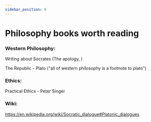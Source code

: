 ```yaml
---
sidebar_position: 6
---
```


# Philosophy books worth reading

### Western Philosophy:

Writing about Socrates (The apology, )

The Republic - Plato ("all of western philosophy is a footnote to plato")


### Ethics:

Practical Ethics - Peter Singer



### Wiki:

https://en.wikipedia.org/wiki/Socratic_dialogue#Platonic_dialogues







